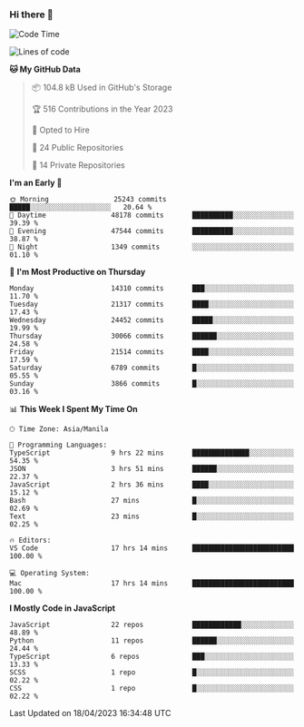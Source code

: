 ### Hi there 👋

<!--START_SECTION:waka-->
![Code Time](http://img.shields.io/badge/Code%20Time-199%20hrs%2029%20mins-blue)

![Lines of code](https://img.shields.io/badge/From%20Hello%20World%20I%27ve%20Written-56.6%20million%20lines%20of%20code-blue)

**🐱 My GitHub Data** 

> 📦 104.8 kB Used in GitHub's Storage 
 > 
> 🏆 516 Contributions in the Year 2023
 > 
> 💼 Opted to Hire
 > 
> 📜 24 Public Repositories 
 > 
> 🔑 14 Private Repositories 
 > 
**I'm an Early 🐤** 

```text
🌞 Morning                25243 commits       █████░░░░░░░░░░░░░░░░░░░░   20.64 % 
🌆 Daytime                48178 commits       ██████████░░░░░░░░░░░░░░░   39.39 % 
🌃 Evening                47544 commits       ██████████░░░░░░░░░░░░░░░   38.87 % 
🌙 Night                  1349 commits        ░░░░░░░░░░░░░░░░░░░░░░░░░   01.10 % 
```
📅 **I'm Most Productive on Thursday** 

```text
Monday                   14310 commits       ███░░░░░░░░░░░░░░░░░░░░░░   11.70 % 
Tuesday                  21317 commits       ████░░░░░░░░░░░░░░░░░░░░░   17.43 % 
Wednesday                24452 commits       █████░░░░░░░░░░░░░░░░░░░░   19.99 % 
Thursday                 30066 commits       ██████░░░░░░░░░░░░░░░░░░░   24.58 % 
Friday                   21514 commits       ████░░░░░░░░░░░░░░░░░░░░░   17.59 % 
Saturday                 6789 commits        █░░░░░░░░░░░░░░░░░░░░░░░░   05.55 % 
Sunday                   3866 commits        █░░░░░░░░░░░░░░░░░░░░░░░░   03.16 % 
```


📊 **This Week I Spent My Time On** 

```text
🕑︎ Time Zone: Asia/Manila

💬 Programming Languages: 
TypeScript               9 hrs 22 mins       ██████████████░░░░░░░░░░░   54.35 % 
JSON                     3 hrs 51 mins       ██████░░░░░░░░░░░░░░░░░░░   22.37 % 
JavaScript               2 hrs 36 mins       ████░░░░░░░░░░░░░░░░░░░░░   15.12 % 
Bash                     27 mins             █░░░░░░░░░░░░░░░░░░░░░░░░   02.69 % 
Text                     23 mins             █░░░░░░░░░░░░░░░░░░░░░░░░   02.25 % 

🔥 Editors: 
VS Code                  17 hrs 14 mins      █████████████████████████   100.00 % 

💻 Operating System: 
Mac                      17 hrs 14 mins      █████████████████████████   100.00 % 
```

**I Mostly Code in JavaScript** 

```text
JavaScript               22 repos            ████████████░░░░░░░░░░░░░   48.89 % 
Python                   11 repos            ██████░░░░░░░░░░░░░░░░░░░   24.44 % 
TypeScript               6 repos             ███░░░░░░░░░░░░░░░░░░░░░░   13.33 % 
SCSS                     1 repo              █░░░░░░░░░░░░░░░░░░░░░░░░   02.22 % 
CSS                      1 repo              █░░░░░░░░░░░░░░░░░░░░░░░░   02.22 % 
```




 Last Updated on 18/04/2023 16:34:48 UTC
<!--END_SECTION:waka-->
